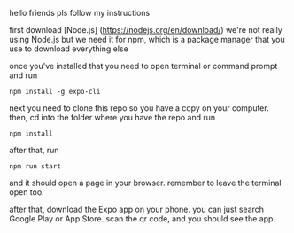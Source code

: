 hello friends pls follow my instructions

first download [Node.js] (https://nodejs.org/en/download/)
we're not really using Node.js but we need it for npm, which is a package manager that you use to download everything else

once you've installed that you need to open terminal or command prompt and run

`npm install -g expo-cli`

next you need to clone this repo so you have a copy on your computer.
then, cd into the folder where you have the repo and run

`npm install`

after that, run

`npm run start`

and it should open a page in your browser. remember to leave the terminal open too.

after that, download the Expo app on your phone. you can just search Google Play or App Store.
scan the qr code, and you should see the app.



